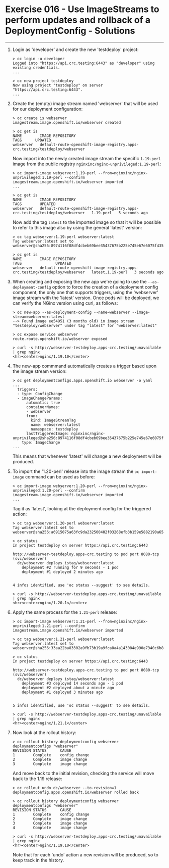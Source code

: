 # Exercise 016 - Use ImageStreams to perform updates and rollback of a DeploymentConfig - Solutions

---

1. Login as 'developer' and create the new 'testdeploy' project:

   ```console
   > oc login -u developer
   Logged into "https://api.crc.testing:6443" as "developer" using existing credentials.
   ...

   > oc new-project testdeploy
   Now using project "testdeploy" on server "https://api.crc.testing:6443".
   ...
   ```

2. Create the (empty) image stream named 'webserver' that will be used for our
   deployment configuration:

   ```console
   > oc create is webserver
   imagestream.image.openshift.io/webserver created

   > oc get is
   NAME        IMAGE REPOSITORY                                                               TAGS      UPDATED
   webserver   default-route-openshift-image-registry.apps-crc.testing/testdeploy/webserver
   ```

   Now import into the newly created image stream the specific ```1.19-perl```
   image from the public registry ```nginxinc/nginx-unprivileged:1.19-perl```:

   ```console
   > oc import-image webserver:1.19-perl --from=nginxinc/nginx-unprivileged:1.19-perl --confirm
   imagestream.image.openshift.io/webserver imported
   ...

   > oc get is
   NAME        IMAGE REPOSITORY                                                               TAGS        UPDATED
   webserver   default-route-openshift-image-registry.apps-crc.testing/testdeploy/webserver   1.19-perl   5 seconds ago
   ```

   Now add the tag ```latest``` to the imported image so that it will be
   possible to refer to this image also by using the general 'latest' version:

   ```console
   > oc tag webserver:1.19-perl webserver:latest
   Tag webserver:latest set to webserver@sha256:8974116f08df4cbeb69bee35437675b225e745e67e6075f43523d9f8230a1191.

   > oc get is
   NAME        IMAGE REPOSITORY                                                               TAGS               UPDATED
   webserver   default-route-openshift-image-registry.apps-crc.testing/testdeploy/webserver   latest,1.19-perl   3 seconds ago
   ```

3. When creating and exposing the new app we're going to use the
   ```--as-deployment-config``` option to force the creation of a deployment
   config component, the only one that supports triggers, using the 'webserver'
   image stream with the 'latest' version.
   Once pods will be deployed, we can verify the NGinx version using curl, as
   follows:

   ```console
   > oc new-app --as-deployment-config --name=webserver --image-stream=webserver:latest
   --> Found image ee54951 (3 months old) in image stream "testdeploy/webserver" under tag "latest" for "webserver:latest"

   > oc expose service webserver
   route.route.openshift.io/webserver exposed

   > curl -s http://webserver-testdeploy.apps-crc.testing/unavailable | grep nginx
   <hr><center>nginx/1.19.10</center>
   ```

4. The new-app commmand automatically creates a trigger based upon the image
   stream version:

   ```console
   > oc get deploymentconfigs.apps.openshift.io webserver -o yaml
   ...
     triggers:
     - type: ConfigChange
     - imageChangeParams:
         automatic: true
         containerNames:
         - webserver
         from:
           kind: ImageStreamTag
           name: webserver:latest
           namespace: testdeploy
         lastTriggeredImage: nginxinc/nginx-unprivileged@sha256:8974116f08df4cbeb69bee35437675b225e745e67e6075f43523d9f8230a1191
       type: ImageChange
   ...
   ```

   This means that whenever 'latest' will change a new deployment will be
   produced.

5. To import the '1.20-perl' release into the image stream the
   ```oc import-image``` command can be used as before:

   ```console
   > oc import-image webserver:1.20-perl --from=nginxinc/nginx-unprivileged:1.20-perl --confirm
   imagestream.image.openshift.io/webserver imported
   ...
   ```

   Tag it as 'latest', looking at the deployment config for the triggered
   action:

   ```console
   > oc tag webserver:1.20-perl webserver:latest
   Tag webserver:latest set to webserver@sha256:a6915075a63fc9da232500402f03268efb3b159e5882190a65090fe24510b3a3.

   > oc status
   In project testdeploy on server https://api.crc.testing:6443

   http://webserver-testdeploy.apps-crc.testing to pod port 8080-tcp (svc/webserver)
     dc/webserver deploys istag/webserver:latest
       deployment #2 running for 9 seconds - 1 pod
       deployment #1 deployed 2 minutes ago


   4 infos identified, use 'oc status --suggest' to see details.

   > curl -s http://webserver-testdeploy.apps-crc.testing/unavailable | grep nginx
   <hr><center>nginx/1.20.1</center>
   ```

6. Apply the same process for the ```1.21-perl``` release:

   ```console
   > oc import-image webserver:1.21-perl --from=nginxinc/nginx-unprivileged:1.21-perl --confirm
   imagestream.image.openshift.io/webserver imported

   > oc tag webserver:1.21-perl webserver:latest
   Tag webserver:latest set to webserver@sha256:33aa22ba83302a9fb73b19a9fca8a4a143084e990e7340c6b88b7318e6a72853.

   > oc status
   In project testdeploy on server https://api.crc.testing:6443

   http://webserver-testdeploy.apps-crc.testing to pod port 8080-tcp (svc/webserver)
     dc/webserver deploys istag/webserver:latest
       deployment #3 deployed 14 seconds ago - 1 pod
       deployment #2 deployed about a minute ago
       deployment #1 deployed 3 minutes ago


   5 infos identified, use 'oc status --suggest' to see details.

   > curl -s http://webserver-testdeploy.apps-crc.testing/unavailable | grep nginx
   <hr><center>nginx/1.21.1</center>
   ```

7. Now look at the rollout history:

   ```console
   > oc rollout history deploymentconfig webserver
   deploymentconfigs "webserver"
   REVISION	STATUS		CAUSE
   1		Complete	config change
   2		Complete	image change
   3		Complete	image change
   ```

   And move back to the initial revision, checking the service will move back
   to the 1.19 release:

   ```console
   > oc rollout undo dc/webserver --to-revision=1
   deploymentconfig.apps.openshift.io/webserver rolled back

   > oc rollout history deploymentconfig webserver
   deploymentconfigs "webserver"
   REVISION	STATUS		CAUSE
   1		Complete	config change
   2		Complete	image change
   3		Complete	image change
   4		Complete	image change

   > curl -s http://webserver-testdeploy.apps-crc.testing/unavailable | grep nginx
   <hr><center>nginx/1.19.10</center>
   ```

   Note that for each 'undo' action a new revision will be produced, so to keep
   track in the history.
